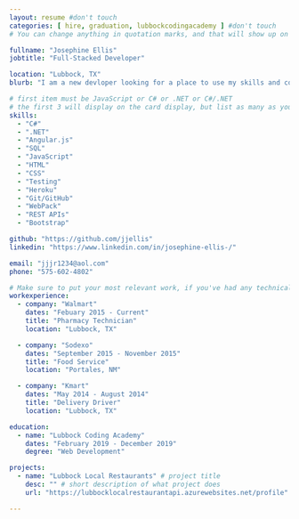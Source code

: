 ```yaml
---
layout: resume #don't touch
categories: [ hire, graduation, lubbockcodingacademy ] #don't touch
# You can change anything in quotation marks, and that will show up on your profile.

fullname: "Josephine Ellis"
jobtitle: "Full-Stacked Developer"

location: "Lubbock, TX"
blurb: "I am a new devloper looking for a place to use my skills and continue to grow. " # Write what you'd like potential employers to know about you, and your story of how you became passionate for coding as a career.

# first item must be JavaScript or C# or .NET or C#/.NET
# the first 3 will display on the card display, but list as many as you want, they will be visible on your hire page
skills:
  - "C#"
  - ".NET"
  - "Angular.js"
  - "SQL"
  - "JavaScript"
  - "HTML"
  - "CSS"
  - "Testing"
  - "Heroku"
  - "Git/GitHub"
  - "WebPack"
  - "REST APIs"
  - "Bootstrap"

github: "https://github.com/jjellis"
linkedin: "https://www.linkedin.com/in/josephine-ellis-/"

email: "jjjr1234@aol.com"
phone: "575-602-4802"

# Make sure to put your most relevant work, if you've had any technical roles or relevant skills like management, etc. Don't worry about putting every job you've had!
workexperience:
  - company: "Walmart"
    dates: "Febuary 2015 - Current"
    title: "Pharmacy Technician"
    location: "Lubbock, TX"

  - company: "Sodexo"
    dates: "September 2015 - November 2015"
    title: "Food Service"
    location: "Portales, NM"

  - company: "Kmart"
    dates: "May 2014 - August 2014"
    title: "Delivery Driver"
    location: "Lubbock, TX"

education:
  - name: "Lubbock Coding Academy"
    dates: "February 2019 - December 2019"
    degree: "Web Development"

projects:
  - name: "Lubbock Local Restaurants" # project title
    desc: "" # short description of what project does
    url: "https://lubbocklocalrestaurantapi.azurewebsites.net/profile" # link to your deployed project

---
```

